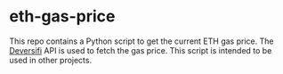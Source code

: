 # eth-gas-price
This repo contains a Python script to get the current ETH gas price. The [Deversifi](https://docs.deversifi.com/) API is used to fetch the gas price. This script is intended to be used in other projects.
